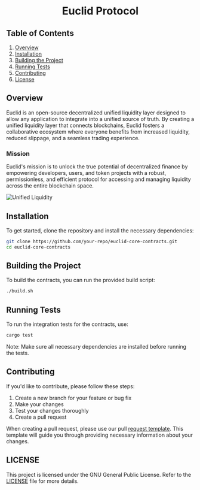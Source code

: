 <div align="center">

<h1>Euclid Protocol</h1>

</div>

## Table of Contents

1. [Overview](#overview)
2. [Installation](#installation)
3. [Building the Project](#building-the-project)
4. [Running Tests](#running-tests)
5. [Contributing](#contributing)
6. [License](#license)

## Overview
Euclid is an open-source decentralized unified liquidity layer designed to allow any application to integrate into a unified source of truth. By creating a unified liquidity layer that connects blockchains, Euclid fosters a collaborative ecosystem where everyone benefits from increased liquidity, reduced slippage, and a seamless trading experience.

### Mission
Euclid's mission is to unlock the true potential of decentralized finance by empowering developers, users, and token projects with a robust, permissionless, and efficient protocol for accessing and managing liquidity across the entire blockchain space.

![Unified Liquidity](./assets/Euclid-chains.jpg)

## Installation

To get started, clone the repository and install the necessary dependencies:

```bash
git clone https://github.com/your-repo/euclid-core-contracts.git
cd euclid-core-contracts
```
## Building the Project

To build the contracts, you can run the provided build script:

```bash
./build.sh
```

## Running Tests

To run the integration tests for the contracts, use:
```bash
cargo test
```
Note: Make sure all necessary dependencies are installed before running the tests.

## Contributing

If you'd like to contribute, please follow these steps:

1. Create a new branch for your feature or bug fix
2. Make your changes
3. Test your changes thoroughly
4. Create a pull request

When creating a pull request, please use our pull [request template](https://github.com/EuclidProtocol/euclid-core-contracts/blob/add-readme/.github/PULL_REQUEST_TEMPLATE.md). This template will guide you through providing necessary information about your changes.

## LICENSE

This project is licensed under the GNU General Public License. Refer to the [LICENSE](./LICENSE) file for more details.

